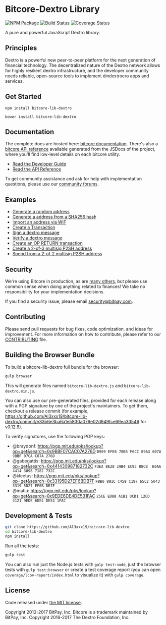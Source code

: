 Bitcore-Dextro Library
=======

[![NPM Package](https://img.shields.io/npm/v/bitcore-lib-dinero.svg?style=flat-square)](https://www.npmjs.org/package/bitcore-lib-dinero)
[![Build Status](https://img.shields.io/travis/dinerocoin/bitcore-lib-dinero.svg?branch=master&style=flat-square)](https://travis-ci.org/dinerocoin/bitcore-lib-dinero)
[![Coverage Status](https://img.shields.io/coveralls/dinerocoin/bitcore-lib-dinero.svg?style=flat-square)](https://coveralls.io/github/dinerocoin/bitcore-lib-dinero?branch=master)

A pure and powerful JavaScript Dextro library.

## Principles

Dextro is a powerful new peer-to-peer platform for the next generation of financial technology. The decentralized nature of the Dextro network allows for highly resilient dextro infrastructure, and the developer community needs reliable, open-source tools to implement dindextroero apps and services.

## Get Started

```
npm install bitcore-lib-dextro
```

```
bower install bitcore-lib-dextro
```

## Documentation

The complete docs are hosted here: [bitcore documentation](http://bitcore.io/guide/). There's also a [bitcore API reference](http://bitcore.io/api/) available generated from the JSDocs of the project, where you'll find low-level details on each bitcore utility.

- [Read the Developer Guide](http://bitcore.io/guide/)
- [Read the API Reference](http://bitcore.io/api/)

To get community assistance and ask for help with implementation questions, please use our [community forums](https://forum.bitcore.io/).

## Examples

* [Generate a random address](https://github.com/Al3xxx19/bitcore-lib-dextro/blob/master/docs/examples.md#generate-a-random-address)
* [Generate a address from a SHA256 hash](https://github.com/Al3xxx19/bitcore-lib-dextro/blob/master/docs/examples.md#generate-a-address-from-a-sha256-hash)
* [Import an address via WIF](https://github.com/Al3xxx19/bitcore-lib-dextro/blob/master/docs/examples.md#import-an-address-via-wif)
* [Create a Transaction](https://github.com/Al3xxx19/bitcore-lib-dextro/blob/master/docs/examples.md#create-a-transaction)
* [Sign a dextro message](https://github.com/Al3xxx19/bitcore-lib-dextro/blob/master/docs/examples.md#sign-a-bitcoin-message)
* [Verify a dextro message](https://github.com/Al3xxx19/bitcore-lib-dextro/blob/master/docs/examples.md#verify-a-bitcoin-message)
* [Create an OP RETURN transaction](https://github.com/Al3xxx19/bitcore-lib-dextro/blob/master/docs/examples.md#create-an-op-return-transaction)
* [Create a 2-of-3 multisig P2SH address](https://github.com/Al3xxx19/bitcore-lib-dextro/blob/master/docs/examples.md#create-a-2-of-3-multisig-p2sh-address)
* [Spend from a 2-of-2 multisig P2SH address](https://github.com/Al3xxx19/bitcore-lib-dextro/blob/master/docs/examples.md#spend-from-a-2-of-2-multisig-p2sh-address)


## Security

We're using Bitcore in production, as are [many others](http://bitcore.io#projects), but please use common sense when doing anything related to finances! We take no responsibility for your implementation decisions.

If you find a security issue, please email security@bitpay.com.

## Contributing

Please send pull requests for bug fixes, code optimization, and ideas for improvement. For more information on how to contribute, please refer to our [CONTRIBUTING](https://github.com/Al3xxx19/bitcore-lib-dextro/blob/master/CONTRIBUTING.md) file.

## Building the Browser Bundle

To build a bitcore-lib-dextro full bundle for the browser:

```sh
gulp browser
```

This will generate files named `bitcore-lib-dextro.js` and `bitcore-lib-dextro.min.js`.

You can also use our pre-generated files, provided for each release along with a PGP signature by one of the project's maintainers. To get them, checkout a release commit (for example, https://github.com/Al3xxx19/bitcore-lib-dextro/commit/e33b6e3ba6a1e5830a079e02d949fce69ea33546 for v0.12.6).

To verify signatures, use the following PGP keys:
- @braydonf: https://pgp.mit.edu/pks/lookup?op=get&search=0x9BBF07CAC07A276D `D909 EFE6 70B5 F6CC 89A3 607A 9BBF 07CA C07A 276D`
- @gabegattis: https://pgp.mit.edu/pks/lookup?op=get&search=0x441430987182732C `F3EA 8E28 29B4 EC93 88CB  B0AA 4414 3098 7182 732C`
- @kleetus: https://pgp.mit.edu/pks/lookup?op=get&search=0x33195D27EF6BDB7F `F8B0 891C C459 C197 65C2 5043 3319 5D27 EF6B DB7F`
- @matiu: https://pgp.mit.edu/pks/lookup?op=get&search=0x9EDE6DE4DE531FAC `25CE ED88 A1B1 0CD1 12CD  4121 9EDE 6DE4 DE53 1FAC`


## Development & Tests

```sh
git clone https://github.com/Al3xxx19/bitcore-lib-dextro
cd bitcore-lib-dextro
npm install
```

Run all the tests:

```sh
gulp test
```

You can also run just the Node.js tests with `gulp test:node`, just the browser tests with `gulp test:browser`
or create a test coverage report (you can open `coverage/lcov-report/index.html` to visualize it) with `gulp coverage`.

## License

Code released under [the MIT license](https://github.com/Al3xxx19/bitcore-lib-dextro/blob/master/LICENSE).

Copyright 2013-2017 BitPay, Inc. Bitcore is a trademark maintained by BitPay, Inc.
Copyright 2016-2017 The Dextro Foundation, Inc.
